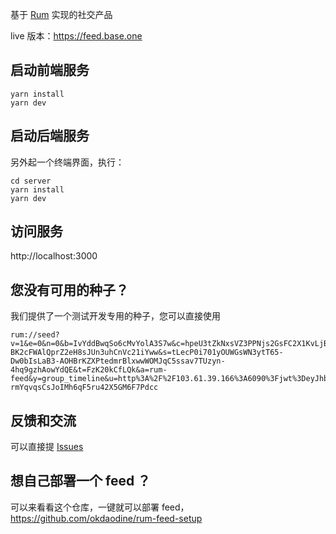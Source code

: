 基于 [Rum](https://github.com/rumsystem/quorum) 实现的社交产品

live 版本：https://feed.base.one

## 启动前端服务

```
yarn install
yarn dev
```

## 启动后端服务

另外起一个终端界面，执行：

```
cd server
yarn install
yarn dev
```

## 访问服务

http://localhost:3000

## 您没有可用的种子？

我们提供了一个测试开发专用的种子，您可以直接使用

```
rum://seed?v=1&e=0&n=0&b=IvYddBwqSo6cMvYolA3S7w&c=hpeU3tZkNxsVZ3PPNjs2GsFC2X1KvLjBBL30XQ8rqmw&g=Y9JvNL8RR1SRNUUAQcVCWA&k=AmxuIeuqI1-BK2cFWAlQprZ2eH8sJUn3uhCnVc21iYww&s=tLecP0i701yOUWGsWN3ytT65-Dw0bIsLaB3-AOHBrKZXPtedmrBlxwwWOMJqC5ssav7TUzyn-4hq9gzhAowYdQE&t=FzK20kCfLQk&a=rum-feed&y=group_timeline&u=http%3A%2F%2F103.61.39.166%3A6090%3Fjwt%3DeyJhbGciOiJIUzI1NiIsInR5cCI6IkpXVCJ9.eyJhbGxvd0dyb3VwcyI6WyI2M2QyNmYzNC1iZjExLTQ3NTQtOTEzNS00NTAwNDFjNTQyNTgiXSwiZXhwIjoxODI5Mjc5NDI3LCJuYW1lIjoiYWxsb3ctNjNkMjZmMzQtYmYxMS00NzU0LTkxMzUtNDUwMDQxYzU0MjU4Iiwicm9sZSI6Im5vZGUifQ._WryEg15m-rmYqvqsCsJoIMh6qF5ru42X5GM6F7Pdcc
```

## 反馈和交流

可以直接提 [Issues](https://github.com/okdaodine/rum-feed/issues)

## 想自己部署一个 feed ？

可以来看看这个仓库，一键就可以部署 feed，https://github.com/okdaodine/rum-feed-setup